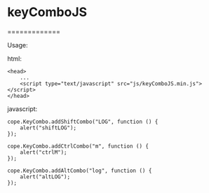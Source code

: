 # keyComboJS
=============

Usage:

html:

    <head>
        ...
        <script type="text/javascript" src="js/keyComboJS.min.js"></script>
    </head>

javascript:

    cope.KeyCombo.addShiftCombo("LOG", function () {
        alert("shiftLOG");
    });
    
    cope.KeyCombo.addCtrlCombo("m", function () {
        alert("ctrlM");
    });
    
    cope.KeyCombo.addAltCombo("log", function () {
        alert("altLOG");
    });

